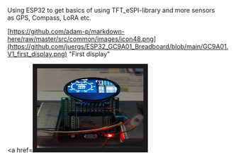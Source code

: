 Using ESP32 to get basics of using TFT_eSPI-library and more sensors  
as GPS, Compass, LoRA etc.



[https://github.com/adam-p/markdown-here/raw/master/src/common/images/icon48.png](https://github.com/juergs/ESP32_GC9A01_Breadboard/blob/main/GC9A01.V1_first_display.png) "First display"


<a href=<img src="https://github.com/juergs/ESP32_GC9A01_Breadboard/blob/main/GC9A01.V1_first_display.png" 
alt="IMAGE ALT TEXT HERE" width="240" height="180" border="10" /></a>
